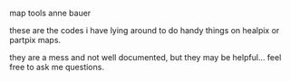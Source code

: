 map tools
anne bauer

these are the codes i have lying around to do handy things on healpix or partpix maps.  

they are a mess and not well documented, but they may be helpful...  feel free to ask me questions.

